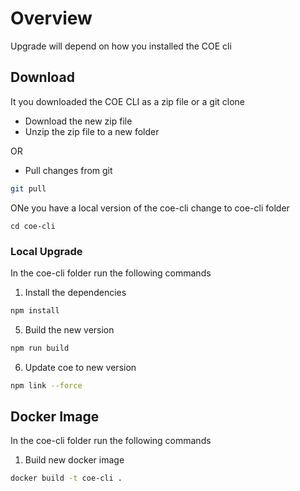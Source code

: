 # Overview

Upgrade will depend on how you installed the COE cli

## Download

It you downloaded the COE CLI as a zip file or a git clone

- Download the new zip file
- Unzip the zip file to a new folder 

OR

- Pull changes from git

```bash
git pull
```

ONe you have a local version of the coe-cli change to coe-cli folder

```
cd coe-cli
```

### Local Upgrade

In the coe-cli folder run the following commands

1. Install the dependencies

```bash
npm install
```

5. Build the new version

```bash
npm run build
```

6. Update coe to new version

```bash
npm link --force
```

## Docker Image

In the coe-cli folder run the following commands

1. Build new docker image

```bash
docker build -t coe-cli .
```

